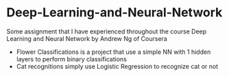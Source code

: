 # Deep-Learning-and-Neural-Network

Some assignment that I have experienced throughout the course Deep Learning and Neural Network by Andrew Ng of Coursera

- Flower Classifications is a project that use a simple NN with 1 hidden layers to perform binary classifications
- Cat recognitions simply use Logistic Regression to recognize cat or not 
